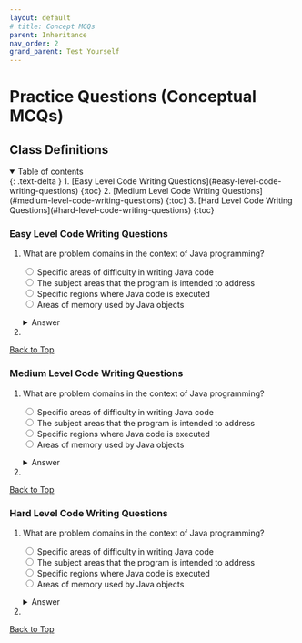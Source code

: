```yaml
---
layout: default
# title: Concept MCQs
parent: Inheritance
nav_order: 2
grand_parent: Test Yourself
---
```


# Practice Questions (Conceptual MCQs)
## Class Definitions

<details open markdown="block">
  <summary>
    Table of contents
  </summary>
  {: .text-delta }
1. [Easy Level Code Writing Questions](#easy-level-code-writing-questions)
   {:toc}
2. [Medium Level Code Writing Questions](#medium-level-code-writing-questions)
   {:toc}
3. [Hard Level Code Writing Questions](#hard-level-code-writing-questions)
   {:toc}
</details>

### Easy Level Code Writing Questions

1. What are problem domains in the context of Java programming?  
   <form>
     <input type="radio" name="q1" value="a"> Specific areas of difficulty in writing Java code<br>
     <input type="radio" name="q1" value="b"> The subject areas that the program is intended to address<br>
     <input type="radio" name="q1" value="c"> Specific regions where Java code is executed<br>
     <input type="radio" name="q1" value="d"> Areas of memory used by Java objects
   </form>
   <details markdown="block">
     <summary>Answer</summary>
     The subject areas that the program is intended to address
   </details>

2. 

[Back to Top](#top)

### Medium Level Code Writing Questions
1. What are problem domains in the context of Java programming?  
   <form>
     <input type="radio" name="q1" value="a"> Specific areas of difficulty in writing Java code<br>
     <input type="radio" name="q1" value="b"> The subject areas that the program is intended to address<br>
     <input type="radio" name="q1" value="c"> Specific regions where Java code is executed<br>
     <input type="radio" name="q1" value="d"> Areas of memory used by Java objects
   </form>
   <details markdown="block">
     <summary>Answer</summary>
     The subject areas that the program is intended to address
   </details>

2. 

[Back to Top](#top)

### Hard Level Code Writing Questions
1. What are problem domains in the context of Java programming?  
   <form>
     <input type="radio" name="q1" value="a"> Specific areas of difficulty in writing Java code<br>
     <input type="radio" name="q1" value="b"> The subject areas that the program is intended to address<br>
     <input type="radio" name="q1" value="c"> Specific regions where Java code is executed<br>
     <input type="radio" name="q1" value="d"> Areas of memory used by Java objects
   </form>
   <details markdown="block">
     <summary>Answer</summary>
     The subject areas that the program is intended to address
   </details>

2. 

[Back to Top](#top)
